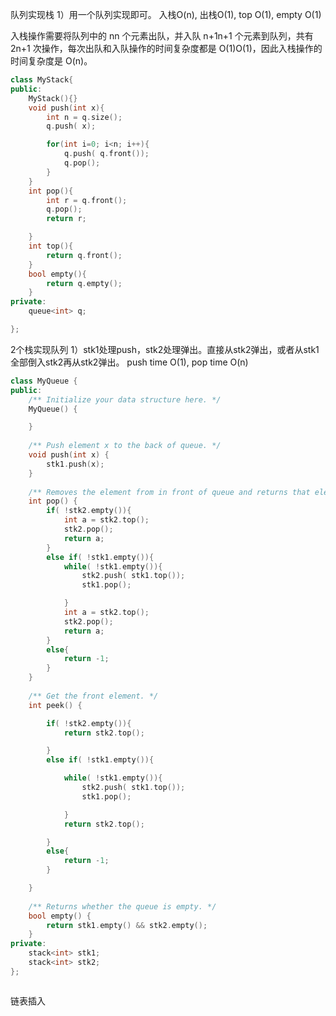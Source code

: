 
队列实现栈
1）用一个队列实现即可。
入栈O(n), 出栈O(1), top O(1), empty O(1)

入栈操作需要将队列中的 nn 个元素出队，并入队 n+1n+1 个元素到队列，共有 2n+1 次操作，每次出队和入队操作的时间复杂度都是 O(1)O(1)，因此入栈操作的时间复杂度是 O(n)。

```cpp
class MyStack{
public:
    MyStack(){}
    void push(int x){
        int n = q.size();
        q.push( x);

        for(int i=0; i<n; i++){
            q.push( q.front());
            q.pop();
        }
    }
    int pop(){
        int r = q.front();
        q.pop();
        return r;

    }
    int top(){
        return q.front();
    }
    bool empty(){
        return q.empty();
    }
private:
    queue<int> q;

};

```


2个栈实现队列
1）stk1处理push，stk2处理弹出。直接从stk2弹出，或者从stk1全部倒入stk2再从stk2弹出。
push time O(1), pop time O(n)

```cpp
class MyQueue {
public:
    /** Initialize your data structure here. */
    MyQueue() {

    }
    
    /** Push element x to the back of queue. */
    void push(int x) {
        stk1.push(x);
    }
    
    /** Removes the element from in front of queue and returns that element. */
    int pop() {
        if( !stk2.empty()){
            int a = stk2.top();
            stk2.pop();
            return a;
        }
        else if( !stk1.empty()){
            while( !stk1.empty()){
                stk2.push( stk1.top());
                stk1.pop();

            }
            int a = stk2.top();
            stk2.pop();
            return a;
        }
        else{
            return -1;
        }
    }
    
    /** Get the front element. */
    int peek() {

        if( !stk2.empty()){
            return stk2.top();

        }
        else if( !stk1.empty()){

            while( !stk1.empty()){
                stk2.push( stk1.top());
                stk1.pop();

            }
            return stk2.top();

        }
        else{
            return -1;
        }

    }
    
    /** Returns whether the queue is empty. */
    bool empty() {
        return stk1.empty() && stk2.empty();
    }
private:
    stack<int> stk1;
    stack<int> stk2;
};
```




```cpp

```







链表插入
```cpp

```


```cpp

```

```cpp

```